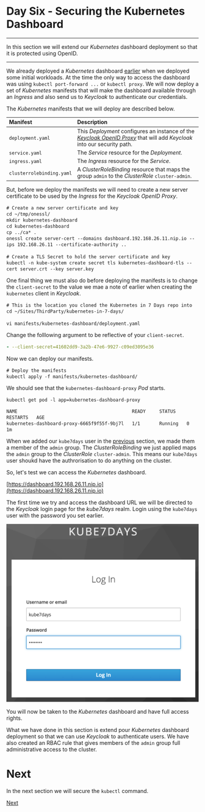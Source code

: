 # Day Six - Securing the Kubernetes Dashboard

---

In this section we will extend our _Kubernetes_ dashboard deployment so that it is protected using OpenID.  

---


We already deployed a _Kubernetes_ dashboard [earlier](../03-building-a-complex-cluster/03-04.md) when we deployed some initial workloads.  At the time the only way to access the dashboard was using `kubectl port-forward ...` or `kubectl proxy`.  We will now deploy a set of _Kubernetes_ manifests that will make the dashboard available through an _Ingress_ and also send us to _Keycloak_ to authenticate our credentials.

The _Kubernetes_ manifests that we will deploy are described below.

| Manifest           | Description                 |
|:-------------------|:----------------------------|
| `deployment.yaml`  | This _Deployment_ configures an instance of the [_Keycloak OpenID Proxy_](https://github.com/gambol99/keycloak-proxy) that will add _Keycloak_ into our security path. |
| `service.yaml`     | The _Service_ resource for the _Deployment_. |
| `ingress.yaml`     | The _Ingress_ resource for the _Service_.    |
| `clusterrolebinding.yaml` | A _ClusterRoleBinding_ resource that maps the group `admin` to the _ClusterRole_ `cluster-admin`.  |

But, before we deploy the manifests we will need to create a new server certificate to be used by the _Ingress_ for the _Keycloak OpenID Proxy_.

```console
# Create a new server certificate and key
cd ~/tmp/onessl/
mkdir kubernetes-dashboard
cd kubernetes-dashboard
cp ../ca* .
onessl create server-cert --domains dashboard.192.168.26.11.nip.io --ips 192.168.26.11 --certificate-authority ..

# Create a TLS Secret to hold the server certificate and key
kubectl -n kube-system create secret tls kubernetes-dashboard-tls --cert server.crt --key server.key
```

One final thing we must also do before deploying the manifests is to change the `client-secret` to the value we mae a note of earlier when creating the `kubernetes` client in _Keycloak_.

```console
# This is the location you cloned the Kubernetes in 7 Days repo into
cd ~/Sites/ThirdParty/kubernetes-in-7-days/

vi manifests/kubernetes-dashboard/deployment.yaml
```

Change the folllowing argument to be reflective of your `client-secret`.

```yaml
- --client-secret=41602dd9-3a2b-47e6-9927-c09ed3095e36
```

Now we can deploy our manifests.

```console
# Deploy the manifests
kubectl apply -f manifests/kubernetes-dashboard/
```

We should see that the `kubernetes-dashboard-proxy` _Pod_ starts.

```console
kubectl get pod -l app=kubernetes-dashboard-proxy
```

```console
NAME                                          READY     STATUS    RESTARTS   AGE
kubernetes-dashboard-proxy-6665f9f55f-9bj7l   1/1       Running   0          1m
```

When we added our `kube7days` user in the [previous](06-03.md) section, we made them a member of the `admin` group.  The _ClusterRoleBinding_ we just applied maps the `admin` group to the _ClusterRole_ `cluster-admin`.  This means our `kube7days` user shoukd have the authrorisation to do anything on the cluster.

So, let's test we can access the _Kubernetes_ dashboard.

[https://dashboard.192.168.26.11.nip.io](https://dashboard.192.168.26.11.nip.io)

The first time we try and access the dashboard URL we will be directed to the _Keycloak_ login page for the _kube7days_ realm.  Login using the `kube7days` user with the password you set earlier.

<img src="images/2018-08-10_08-28-22.png" width="523px" />

You will now be taken to the _Kubernetes_ dashboard and have full access rights.


What we have done in this section is extend pour _Kubernetes_ dashboard deployment so that we can use _Keycloak_ to authenticate users.  We have also created an RBAC rule that gives members of the `admin` group full administrative access to the cluster.


# Next

In the next section we will secure the `kubectl` command.

[Next](06-06.md)
